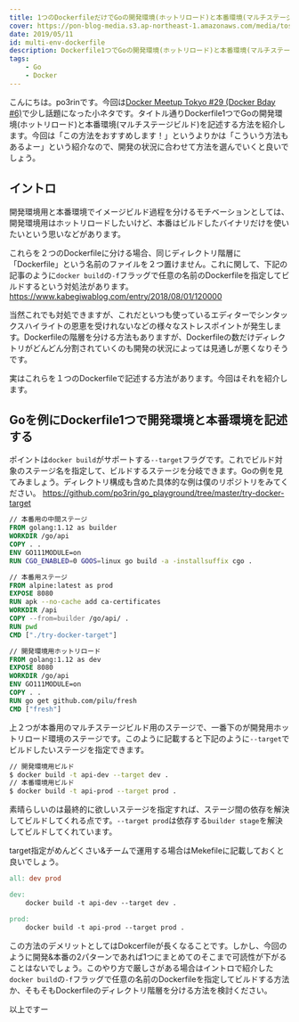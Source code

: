 ```yaml
---
title: 1つのDockerfileだけでGoの開発環境(ホットリロード)と本番環境(マルチステージビルド)を記述する
cover: https://pon-blog-media.s3.ap-northeast-1.amazonaws.com/media/tosea.jpeg
date: 2019/05/11
id: multi-env-dockerfile
description: Dockerfile1つでGoの開発環境(ホットリロード)と本番環境(マルチステージビルド)を記述する方法を紹介します。
tags:
    - Go
    - Docker
---
```


こんにちは。po3rinです。今回は[Docker Meetup Tokyo #29 (Docker Bday #6)](https://dockerjp.connpass.com/event/122084/)で少し話題になった小ネタです。タイトル通りDockerfile1つでGoの開発環境(ホットリロード)と本番環境(マルチステージビルド)を記述する方法を紹介します。今回は「この方法をおすすめします！」というよりかは「こういう方法もあるよー」という紹介なので、開発の状況に合わせて方法を選んでいくと良いでしょう。

## イントロ

開発環境用と本番環境でイメージビルド過程を分けるモチベーションとしては、開発環境用はホットリロードしたいけど、本番はビルドしたバイナリだけを使いたいという思いなどがあります。

これらを２つのDockerfileに分ける場合、同じディレクトリ階層に「Dockerfile」という名前のファイルを２つ置けません。これに関して、下記の記事のように```docker build```の```-f```フラッグで任意の名前のDockerfileを指定してビルドするという対処法があります。
https://www.kabegiwablog.com/entry/2018/08/01/120000

当然これでも対処できますが、これだといつも使っているエディターでシンタックスハイライトの恩恵を受けれないなどの様々なストレスポイントが発生します。Dockerfileの階層を分ける方法もありますが、Dockerfileの数だけディレクトリがどんどん分割されていくのも開発の状況によっては見通しが悪くなりそうです。

実はこれらを１つのDockerfileで記述する方法があります。今回はそれを紹介します。

## Goを例にDockerfile1つで開発環境と本番環境を記述する

ポイントは```docker build```がサポートする```--target```フラグです。これでビルド対象のステージ名を指定して、ビルドするステージを分岐できます。Goの例を見てみましょう。ディレクトリ構成も含めた具体的な例は僕のリポジトリをみてください。
https://github.com/po3rin/go_playground/tree/master/try-docker-target

```Dockerfile
// 本番用の中間ステージ
FROM golang:1.12 as builder
WORKDIR /go/api
COPY . .
ENV GO111MODULE=on
RUN CGO_ENABLED=0 GOOS=linux go build -a -installsuffix cgo .

// 本番用ステージ
FROM alpine:latest as prod
EXPOSE 8080
RUN apk --no-cache add ca-certificates
WORKDIR /api
COPY --from=builder /go/api/ .
RUN pwd
CMD ["./try-docker-target"]

// 開発環境用ホットリロード
FROM golang:1.12 as dev
EXPOSE 8080
WORKDIR /go/api
ENV GO111MODULE=on
COPY . .
RUN go get github.com/pilu/fresh
CMD ["fresh"]
```

上２つが本番用のマルチステージビルド用のステージで、一番下のが開発用ホットリロード環境のステージです。このように記載すると下記のように```--target```でビルドしたいステージを指定できます。

```bash
// 開発環境用ビルド
$ docker build -t api-dev --target dev .
// 本番環境用ビルド
$ docker build -t api-prod --target prod .
```

素晴らしいのは最終的に欲しいステージを指定すれば、ステージ間の依存を解決してビルドしてくれる点です。```--target prod```は依存する```builder stage```を解決してビルドしてくれています。

target指定がめんどくさい&チームで運用する場合はMekefileに記載しておくと良いでしょう。

```Makefile
all: dev prod

dev:
	docker build -t api-dev --target dev .

prod:
	docker build -t api-prod --target prod .
```

この方法のデメリットとしてはDokcerfileが長くなることです。しかし、今回のように開発&本番の2パターンであれば1つにまとめてのそこまで可読性が下がることはないでしょう。このやり方で厳しさがある場合はイントロで紹介した```docker build```の```-f```フラッグで任意の名前のDockerfileを指定してビルドする方法か、そもそもDockerfileのディレクトリ階層を分ける方法を検討ください。

以上ですー

